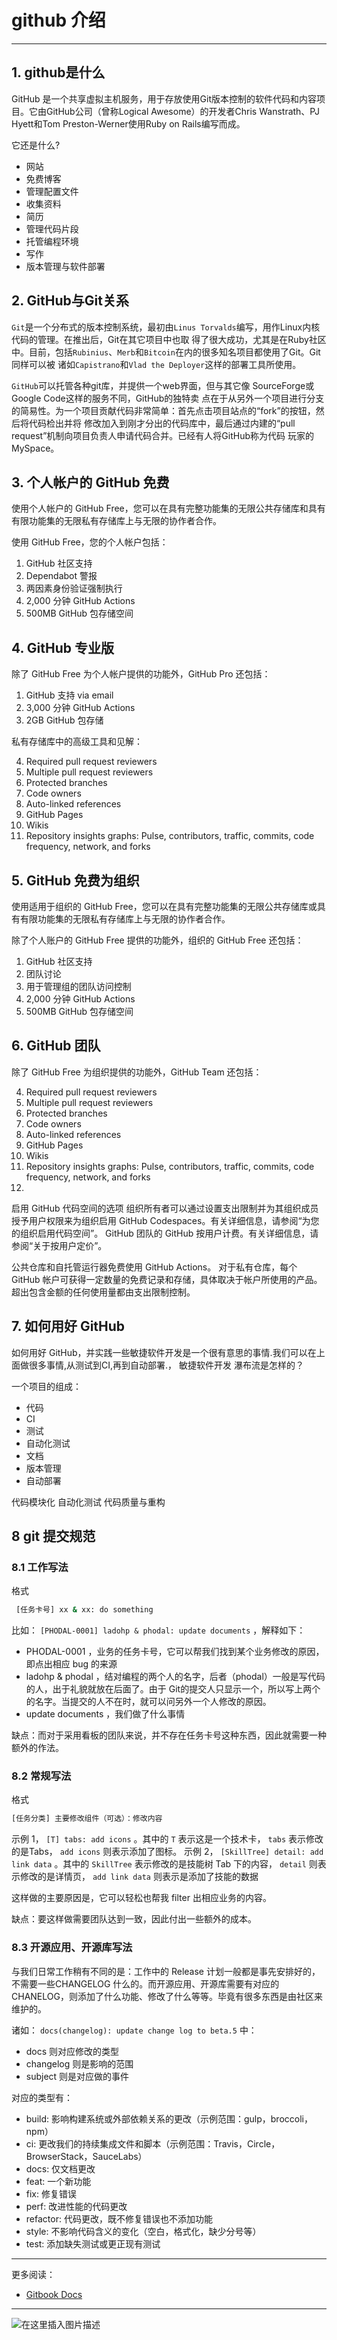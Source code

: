 # github 介绍





---
##  1. github是什么
GitHub 是一个共享虚拟主机服务，用于存放使用Git版本控制的软件代码和内容项目。它由GitHub公司（曾称Logical
Awesome）的开发者Chris Wanstrath、PJ Hyett和Tom Preston-Werner使用Ruby on Rails编写而成。

它还是什么?

 - 网站
 - 免费博客
 - 管理配置文件
 - 收集资料
 - 简历
 - 管理代码片段
 - 托管编程环境
 - 写作
 - 版本管理与软件部署

##  2. GitHub与Git关系
`Git`是一个分布式的版本控制系统，最初由`Linus Torvalds`编写，用作Linux内核代码的管理。在推出后，Git在其它项目中也取
得了很大成功，尤其是在Ruby社区中。目前，包括`Rubinius`、`Merb`和`Bitcoin`在内的很多知名项目都使用了Git。Git同样可以被
诸如`Capistrano`和`Vlad the Deployer`这样的部署工具所使用。

`GitHub`可以托管各种git库，并提供一个web界面，但与其它像 SourceForge或Google Code这样的服务不同，GitHub的独特卖
点在于从另外一个项目进行分支的简易性。为一个项目贡献代码非常简单：首先点击项目站点的“fork”的按钮，然后将代码检出并将
修改加入到刚才分出的代码库中，最后通过内建的“pull request”机制向项目负责人申请代码合并。已经有人将GitHub称为代码
玩家的MySpace。

##  3. 个人帐户的 GitHub 免费
使用个人帐户的 GitHub Free，您可以在具有完整功能集的无限公共存储库和具有有限功能集的无限私有存储库上与无限的协作者合作。

使用 GitHub Free，您的个人帐户包括：

 1. GitHub 社区支持
 2. Dependabot 警报
 3. 两因素身份验证强制执行
 4. 2,000 分钟 GitHub Actions
 5. 500MB GitHub 包存储空间

##  4. GitHub 专业版
除了 GitHub Free 为个人帐户提供的功能外，GitHub Pro 还包括：

 1. GitHub 支持 via email
 2. 3,000 分钟 GitHub Actions
 3. 2GB GitHub 包存储
 
 私有存储库中的高级工具和见解：
 
 4. Required pull request reviewers
 5. Multiple pull request reviewers
 6. Protected branches
 7. Code owners
 8. Auto-linked references
 9. GitHub Pages
 10. Wikis
 11. Repository insights graphs: Pulse, contributors, traffic, commits, code frequency, network, and forks


##  5. GitHub 免费为组织
使用适用于组织的 GitHub Free，您可以在具有完整功能集的无限公共存储库或具有有限功能集的无限私有存储库上与无限的协作者合作。

除了个人账户的 GitHub Free 提供的功能外，组织的 GitHub Free 还包括：

 1. GitHub 社区支持
 2. 团队讨论
 3. 用于管理组的团队访问控制
 4. 2,000 分钟 GitHub Actions
 5. 500MB GitHub 包存储空间


##  6. GitHub 团队
除了 GitHub Free 为组织提供的功能外，GitHub Team 还包括：

 4. Required pull request reviewers
 5. Multiple pull request reviewers
 6. Protected branches
 7. Code owners
 8. Auto-linked references
 9. GitHub Pages
 10. Wikis
 11. Repository insights graphs: Pulse, contributors, traffic, commits, code frequency, network, and forks
 12. 
启用 GitHub 代码空间的选项
组织所有者可以通过设置支出限制并为其组织成员授予用户权限来为组织启用 GitHub Codespaces。有关详细信息，请参阅“为您的组织启用代码空间”。
GitHub 团队的 GitHub 按用户计费。有关详细信息，请参阅“关于按用户定价”。

公共仓库和自托管运行器免费使用 GitHub Actions。 对于私有仓库，每个 GitHub 帐户可获得一定数量的免费记录和存储，具体取决于帐户所使用的产品。 超出包含金额的任何使用量都由支出限制控制。



##  7. 如何用好 GitHub
如何用好 GitHub，并实践一些敏捷软件开发是一个很有意思的事情.我们可以在上面做很多事情,从测试到CI,再到自动部署.， 敏捷软件开发
瀑布流是怎样的？

一个项目的组成：

 - 代码
 - CI
 - 测试
 - 自动化测试
 - 文档
 - 版本管理
 - 自动部署

代码模块化
自动化测试
代码质量与重构

## 8 git 提交规范

### 8.1 工作写法
格式

```bash
 [任务卡号] xx & xx: do something
```

 比如： `[PHODAL-0001] ladohp & phodal: update documents` ，解释如下：

 - PHODAL-0001 ，业务的任务卡号，它可以帮我们找到某个业务修改的原因，即点出相应 bug 的来源
 - ladohp & phodal ，结对编程的两个人的名字，后者（phodal）一般是写代码的人，出于礼貌就放在后面了。由于 Git的提交人只显示一个，所以写上两个的名字。当提交的人不在时，就可以问另外一个人修改的原因。
 - update documents ，我们做了什么事情

缺点：而对于采用看板的团队来说，并不存在任务卡号这种东西，因此就需要一种额外的作法。

###  8.2 常规写法
格式

```bash
[任务分类] 主要修改组件（可选）：修改内容
```
示例 1， `[T] tabs: add icons` 。其中的 `T` 表示这是一个技术卡， `tabs` 表示修改的是Tabs， `add icons` 则表示添加了图标。
示例 2， `[SkillTree] detail: add link data` 。其中的 `SkillTree` 表示修改的是技能树 Tab 下的内容， `detail` 则表示修改的是详情页， `add link data` 则表示是添加了技能的数据

这样做的主要原因是，它可以轻松也帮我 filter 出相应业务的内容。

缺点：要这样做需要团队达到一致，因此付出一些额外的成本。

###  8.3 开源应用、开源库写法
与我们日常工作稍有不同的是：工作中的 Release 计划一般都是事先安排好的，不需要一些CHANGELOG 什么的。而开源应用、开源库需要有对应的 CHANELOG，则添加了什么功能、修改了什么等等。毕竟有很多东西是由社区来维护的。

诸如： `docs(changelog): update change log to beta.5` 中：

 - docs 则对应修改的类型
 - changelog 则是影响的范围
 - subject 则是对应做的事件

对应的类型有：

 - build: 影响构建系统或外部依赖关系的更改（示例范围：gulp，broccoli，npm）
 - ci: 更改我们的持续集成文件和脚本（示例范围：Travis，Circle，BrowserStack，SauceLabs）
 - docs: 仅文档更改
 - feat: 一个新功能
 - fix: 修复错误
 - perf: 改进性能的代码更改
 - refactor: 代码更改，既不修复错误也不添加功能
 - style: 不影响代码含义的变化（空白，格式化，缺少分号等）
 - test: 添加缺失测试或更正现有测试

---

更多阅读：

 - [Gitbook Docs](https://smoothies.com.cn/gitbook-docs/About.html)

---
![在这里插入图片描述](https://i-blog.csdnimg.cn/blog_migrate/160a8d22d31c13d41ec36b8db8ceaf1e.gif#pic_center)

